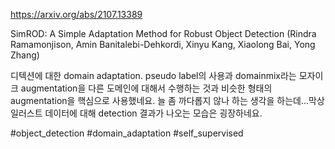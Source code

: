 https://arxiv.org/abs/2107.13389

SimROD: A Simple Adaptation Method for Robust Object Detection (Rindra Ramamonjison, Amin Banitalebi-Dehkordi, Xinyu Kang, Xiaolong Bai, Yong Zhang)

디텍션에 대한 domain adaptation. pseudo label의 사용과 domainmix라는 모자이크 augmentation을 다른 도메인에 대해서 수행하는 것과 비슷한 형태의 augmentation을 핵심으로 사용했네요. 늘 좀 까다롭지 않나 하는 생각을 하는데...막상 일러스트 데이터에 대해 detection 결과가 나오는 모습은 굉장하네요.

#object_detection #domain_adaptation #self_supervised 